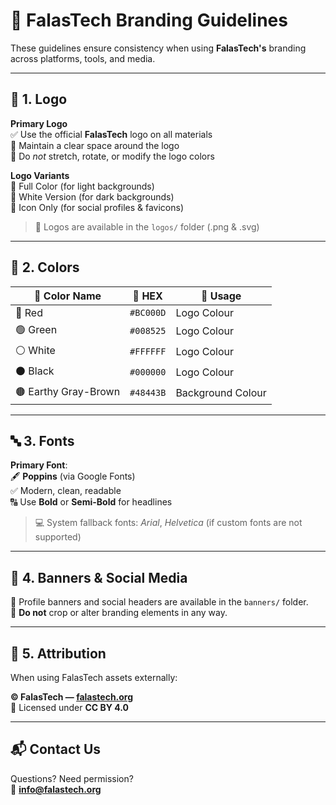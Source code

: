 # 🚀 FalasTech Branding Guidelines

These guidelines ensure consistency when using **FalasTech's** branding across platforms, tools, and media.

---

## 🔰 1. Logo

**Primary Logo**  
✅ Use the official **FalasTech** logo on all materials  
🧼 Maintain a clear space around the logo  
🚫 Do *not* stretch, rotate, or modify the logo colors

**Logo Variants**  
🎨 Full Color (for light backgrounds)  
🌙 White Version (for dark backgrounds)  
📱 Icon Only (for social profiles & favicons)

> 📁 Logos are available in the `logos/` folder (.png & .svg)

---

## 🎨 2. Colors

| 🎨 **Color Name**     | 🧾 **HEX**   | 📌 **Usage**               |
|----------------------|--------------|-----------------------------|
| 🔴 Red          | `#BC000D`    | Logo Colour             |
| 🟢 Green        | `#008525`    | Logo Colour         |
| ⚪ White              | `#FFFFFF`    | Logo Colour     |
| ⚫ Black     | `#000000`    | Logo Colour       |
| 🟤 Earthy Gray-Brown     | `#48443B`    | Background Colour       |

---

## 🔤 3. Fonts

**Primary Font**:  
🖋️ **Poppins** (via Google Fonts)  
✅ Modern, clean, readable  
🔠 Use **Bold** or **Semi-Bold** for headlines

> 💻 System fallback fonts: *Arial*, *Helvetica* (if custom fonts are not supported)

---

## 📱 4. Banners & Social Media

📁 Profile banners and social headers are available in the `banners/` folder.  
🛑 **Do not** crop or alter branding elements in any way.

---

## 📝 5. Attribution

When using FalasTech assets externally:

**© FalasTech — [falastech.org](https://falastech.org)**  
🔗 Licensed under **CC BY 4.0**

---

## 📬 Contact Us

Questions? Need permission?  
📧 **info@falastech.org**
